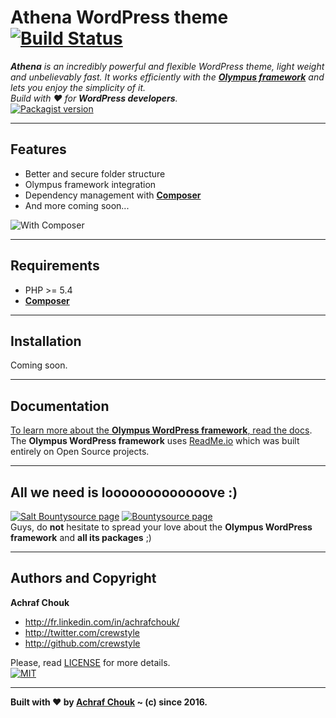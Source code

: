 # Athena WordPress theme [![Build Status](https://travis-ci.org/GetOlympus/Athena.svg?branch=master)](https://travis-ci.org/GetOlympus/Athena)  

_**Athena** is an incredibly powerful and flexible WordPress theme, light weight and unbelievably fast. It works efficiently with the [**Olympus framework**](https://github.com/GetOlympus/Olympus) and lets you enjoy the simplicity of it.  
Build with ♥ for **WordPress developers**._  
[![Packagist version](https://img.shields.io/packagist/v/getolympus/olympus-athena.svg?style=flat-square)](https://packagist.org/packages/getolympus/olympus-athena)  

---

## Features

+ Better and secure folder structure
+ Olympus framework integration
+ Dependency management with [**Composer**](https://getcomposer.org)
+ And more coming soon...

![With Composer](https://img.shields.io/badge/with-Composer-885630.svg?style=flat-square)

---

## Requirements

+ PHP >= 5.4
+ [**Composer**](https://getcomposer.org/)

---

## Installation

Coming soon.

---

## Documentation

[To learn more about the **Olympus WordPress framework**, read the docs](https://olympus.readme.io/).  
The **Olympus WordPress framework** uses [ReadMe.io](https://readme.io) which was built entirely on Open Source projects.

---

## All we need is looooooooooooove :)

[![Salt Bountysource page](https://img.shields.io/badge/Salt%20Bountysource-♥-brightgreen.svg?style=flat-square)](https://salt.bountysource.com/teams/olympus) [![Bountysource page](https://img.shields.io/badge/Bountysource-♥-brightgreen.svg?style=flat-square)](https://www.bountysource.com/teams/olympus)  
Guys, do **not** hesitate to spread your love about the **Olympus WordPress framework** and **all its packages** ;)

---

## Authors and Copyright

**Achraf Chouk**

+ http://fr.linkedin.com/in/achrafchouk/
+ http://twitter.com/crewstyle
+ http://github.com/crewstyle

Please, read [LICENSE](https://github.com/GetOlympus/Athena/blob/master/LICENSE "LICENSE") for more details.  
[![MIT](https://img.shields.io/badge/license-MIT_License-blue.svg?style=flat-square)](http://opensource.org/licenses/MIT "MIT")  

---

**Built with ♥ by [Achraf Chouk](http://github.com/crewstyle "Achraf Chouk") ~ (c) since 2016.**

